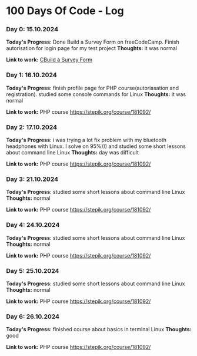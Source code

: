 # 100 Days Of Code - Log

### Day 0: 15.10.2024

**Today's Progress**: Done Build a Survey Form on freeCodeCamp. Finish autorisation for login page for my test project
**Thoughts:** it was normal

**Link to work:** [CBuild a Survey Form](https://www.freecodecamp.org/learn/2022/responsive-web-design/build-a-survey-form-project/build-a-survey-form)

### Day 1: 16.10.2024

**Today's Progress**: finish profile page for PHP course(autoriasation and registration). studied some console commands for Linux
**Thoughts:** it was normal

**Link to work:** PHP course https://stepik.org/course/181092/

### Day 2: 17.10.2024

**Today's Progress**: i was trying a lot fix problem with my bluetooth headphones with Linux. I solve on 95%))) and studied some short lessons about command line Linux
**Thoughts:** day was difficult

**Link to work:** PHP course https://stepik.org/course/181092/

### Day 3: 21.10.2024

**Today's Progress**: studied some short lessons about command line Linux
**Thoughts:** normal

**Link to work:** PHP course https://stepik.org/course/181092/

### Day 4: 24.10.2024

**Today's Progress**: studied some short lessons about command line Linux
**Thoughts:** normal

**Link to work:** PHP course https://stepik.org/course/181092/

### Day 5: 25.10.2024

**Today's Progress**: studied some short lessons about command line Linux
**Thoughts:** normal

**Link to work:** PHP course https://stepik.org/course/181092/

### Day 6: 26.10.2024

**Today's Progress**: finished course about basics in terminal Linux
**Thoughts:** good

**Link to work:** PHP course https://stepik.org/course/181092/

